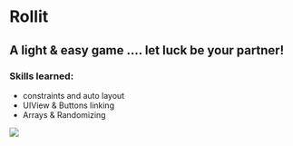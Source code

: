 # Rollit
## A light & easy game .... let luck be your partner!
### Skills learned:
* constraints and auto layout
* UIView & Buttons linking
* Arrays & Randomizing


![](./images/Screenshot%202020-09-03%20at%208.59.59%20PM.png)
